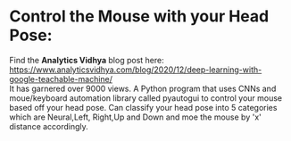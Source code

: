 # Control the Mouse with your Head Pose:
Find the <b>Analytics Vidhya</b> blog post here: https://www.analyticsvidhya.com/blog/2020/12/deep-learning-with-google-teachable-machine/ <br>
It has garnered over 9000 views.
A Python program that uses CNNs and moue/keyboard automation library called pyautogui to control your mouse based off your head pose. 
Can classify your head pose into 5 categories which are Neural,Left, Right,Up and Down and moe the mouse by 'x' distance accordingly.
